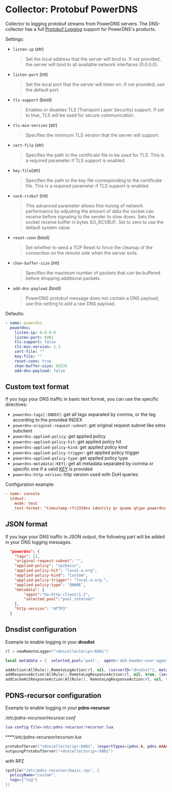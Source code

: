 # Collector: Protobuf PowerDNS

Collector to logging protobuf streams from PowerDNS servers. The DNS-collector has a full [Protobuf Logging](https://dnsdist.org/reference/protobuf.html) support for PowerDNS's products.

Settings:

* `listen-ip` (str)
  > Set the local address that the server will bind to. 
  > If not provided, the server will bind to all available network interfaces (0.0.0.0).

* `listen-port` (int)
  > Set the local port that the server will listen on. If not provided, use the default port.

* `tls-support` (bool)
  > Enables or disables TLS (Transport Layer Security) support.
  > If set to true, TLS will be used for secure communication.

* `tls-min-version` (str)
  > Specifies the minimum TLS version that the server will support.

* `cert-file` (str)
  > Specifies the path to the certificate file to be used for TLS.
  > This is a required parameter if TLS support is enabled.

* `key-file`(str)
  > Specifies the path to the key file corresponding to the certificate file.
  > This is a required parameter if TLS support is enabled.

* `sock-rcvbuf` (int)
  > This advanced parameter allows fine-tuning of network performance by adjusting the amount of data the socket can receive before signaling to the sender to slow down. Sets the socket receive buffer in bytes SO_RCVBUF.
  > Set to zero to use the default system value.

* `reset-conn` (bool)
  > Set whether to send a TCP Reset to force the cleanup of the connection on the remote side when the server exits.

* `chan-buffer-size` (int)
  > Specifies the maximum number of packets that can be buffered before dropping additional packets.

* `add-dns-payload` (bool)
  > PowerDNS protobuf message does not contain a DNS payload; use this setting to add a raw DNS payload.

Defaults:

```yaml
- name: powerdns
  powerdns:
    listen-ip: 0.0.0.0
    listen-port: 6001
    tls-support: false
    tls-min-version: 1.2
    cert-file: ""
    key-file: ""
    reset-conn: true
    chan-buffer-size: 65535
    add-dns-payload: false
```

## Custom text format

If you logs your DNS traffic in basic text format, you can use the specific directives:

* `powerdns-tags[:INDEX]`: get all tags separated by comma, or the tag according to the provided INDEX
* `powerdns-original-request-subnet`: get original request subnet like edns subclient
* `powerdns-applied-policy`: get applied policy
* `powerdns-applied-policy-hit`: get applied policy hit
* `powerdns-applied-policy-kind`: get applied policy kind
* `powerdns-applied-policy-trigger`: get applied policy trigger
* `powerdns-applied-policy-type`: get applied policy type
* `powerdns-metadata[:KEY]`: get  all metadata separated by comma or specific one if a valid [KEY](https://dnsdist.org/rules-actions.html#RemoteLogAction) is provided
* `powerdns-http-version`: http version used with DoH queries

Configuration example:

```ini
- name: console
  stdout:
    mode: text
    text-format: "timestamp-rfc3339ns identity qr qname qtype powerdns-metadata:selected_pool"
```

## JSON format

If you logs your DNS traffic in JSON output, the following part will be added in your DNS logging messages.

```json
  "powerdns": {
    "tags": [],
    "original-request-subnet": "",
    "applied-policy": "rpzbasic",
    "applied-policy-hit": "local-a.org",
    "applied-policy-kind": "Custom",
    "applied-policy-trigger": "local-a.org.",
    "applied-policy-type": "QNAME",
    "metadata": {
        "agent":"Go-http-client/1.1",
        "selected_pool":"pool_internet"
    },
    "http-version": "HTTP3"
  }
```

## Dnsdist configuration

Example to enable logging in your **dnsdist**

```lua
rl = newRemoteLogger("<dnscollectorip>:6001")

local metadata = {  selected_pool='pool',  agent='doh-header:user-agent'  }

addAction(AllRule(),RemoteLogAction(rl, nil, {serverID="dnsdist"}, metadata))
addResponseAction(AllRule(),RemoteLogResponseAction(rl, nil, true, {serverID="dnsdist"}, metadata))
addCacheHitResponseAction(AllRule(), RemoteLogResponseAction(rl, nil, true, {serverID="dnsdist"}, metadata))
```

## PDNS-recursor configuration

Example to enable logging in your **pdns-recursor**

*/etc/pdns-recursor/recursor.conf*

```lua
lua-config-file=/etc/pdns-recursor/recursor.lua
```

*****/etc/pdns-recursor/recursor.lua*

```lua
protobufServer("<dnscollectorip>:6001", {exportTypes={pdns.A, pdns.AAAA, pdns.CNAME}})
outgoingProtobufServer("<dnscollectorip>:6001")
```

with RPZ

```lua
rpzFile("/etc/pdns-recursor/basic.rpz", {
  policyName="custom",
  tags={"tag"}
})
```
